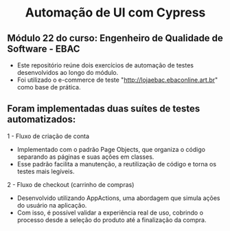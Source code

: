 <h1 align="center"> Automação de UI com Cypress </h1>

## Módulo 22 do curso: Engenheiro de Qualidade de Software - EBAC
- Este repositório reúne dois exercícios de automação de testes desenvolvidos ao longo do módulo. 
- Foi utilizado o e-commerce de teste "http://lojaebac.ebaconline.art.br" como base de prática.

## Foram implementadas duas suítes de testes automatizados:

1 - Fluxo de criação de conta
- Implementado com o padrão Page Objects, que organiza o código separando as páginas e suas ações em classes.
- Esse padrão facilita a manutenção, a reutilização de código e torna os testes mais legíveis.

2 - Fluxo de checkout (carrinho de compras)
- Desenvolvido utilizando AppActions, uma abordagem que simula ações do usuário na aplicação.
- Com isso, é possível validar a experiência real de uso, cobrindo o processo desde a seleção do produto até a finalização da compra.

